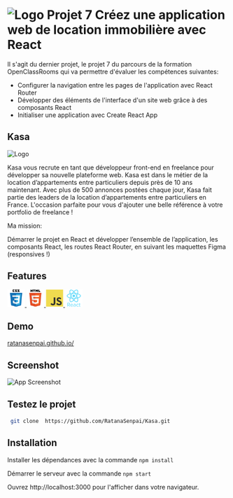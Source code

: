 
# ![Logo](https://github.com/thierry-laval/archives/blob/master/images/Logo_OpenClassrooms.png?raw=true) Projet 7 Créez une application web de location immobilière avec React

Il s'agit du dernier projet, le projet 7 du parcours de la formation OpenClassRooms qui va permettre d'évaluer les compétences suivantes:

- Configurer la navigation entre les pages de l'application avec React Router
- Développer des éléments de l'interface d'un site web grâce à des composants React
- Initialiser une application avec Create React App



## Kasa

![Logo](https://github.com/RatanaSenpai/Kasa/blob/main/banniere.png)

Kasa vous recrute en tant que développeur front-end en freelance pour développer sa nouvelle plateforme web. Kasa est dans le métier de la location d’appartements entre particuliers depuis près de 10 ans maintenant. Avec plus de 500 annonces postées chaque jour, Kasa fait partie des leaders de la location d’appartements entre particuliers en France.
L'occasion parfaite pour vous d'ajouter une belle référence à votre portfolio de freelance !

Ma mission:

Démarrer le projet en React et développer l’ensemble de l’application, les composants React, les routes React Router, en suivant les maquettes Figma (responsives !) 


## Features

<p align="left"> <a href="https://www.w3schools.com/css/" target="_blank" rel="noreferrer"> <img src="https://raw.githubusercontent.com/devicons/devicon/master/icons/css3/css3-original-wordmark.svg" alt="css3" width="40" height="40"/> </a> <a href="https://www.w3.org/html/" target="_blank" rel="noreferrer"> <img src="https://raw.githubusercontent.com/devicons/devicon/master/icons/html5/html5-original-wordmark.svg" alt="html5" width="40" height="40"/> </a> <a href="https://developer.mozilla.org/en-US/docs/Web/JavaScript" target="_blank" rel="noreferrer"> <img src="https://raw.githubusercontent.com/devicons/devicon/master/icons/javascript/javascript-original.svg" alt="javascript" width="40" height="40"/> </a> <a href="https://reactjs.org/" target="_blank" rel="noreferrer"> <img src="https://raw.githubusercontent.com/devicons/devicon/master/icons/react/react-original-wordmark.svg" alt="react" width="40" height="40"/> </a> </p>

## Demo

[ratanasenpai.github.io/](https://ratanasenpai.github.io/Kasa/)

## Screenshot

![App Screenshot](https://github.com/RatanaSenpai/Kasa/blob/main/screenshotKasa.png)

## Testez le projet
```bash
 git clone  https://github.com/RatanaSenpai/Kasa.git
```
## Installation

Installer les dépendances avec la commande `npm install`

Démarrer le serveur avec la commande `npm start`

Ouvrez http://localhost:3000 pour l'afficher dans votre navigateur.
